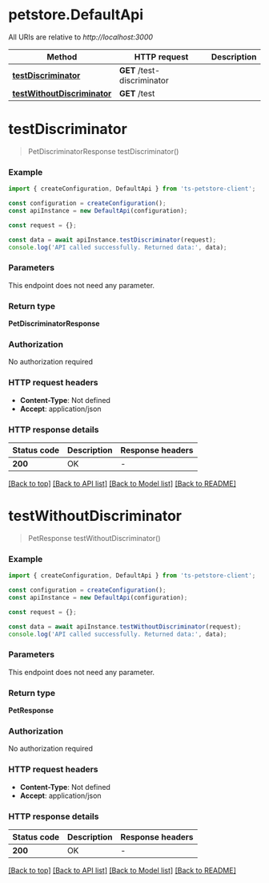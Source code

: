 # petstore.DefaultApi

All URIs are relative to *http://localhost:3000*

Method | HTTP request | Description
------------- | ------------- | -------------
[**testDiscriminator**](DefaultApi.md#testDiscriminator) | **GET** /test-discriminator | 
[**testWithoutDiscriminator**](DefaultApi.md#testWithoutDiscriminator) | **GET** /test | 


# **testDiscriminator**
> PetDiscriminatorResponse testDiscriminator()


### Example


```typescript
import { createConfiguration, DefaultApi } from 'ts-petstore-client';

const configuration = createConfiguration();
const apiInstance = new DefaultApi(configuration);

const request = {};

const data = await apiInstance.testDiscriminator(request);
console.log('API called successfully. Returned data:', data);
```


### Parameters
This endpoint does not need any parameter.


### Return type

**PetDiscriminatorResponse**

### Authorization

No authorization required

### HTTP request headers

 - **Content-Type**: Not defined
 - **Accept**: application/json


### HTTP response details
| Status code | Description | Response headers |
|-------------|-------------|------------------|
**200** | OK |  -  |

[[Back to top]](#) [[Back to API list]](README.md#documentation-for-api-endpoints) [[Back to Model list]](README.md#documentation-for-models) [[Back to README]](README.md)

# **testWithoutDiscriminator**
> PetResponse testWithoutDiscriminator()


### Example


```typescript
import { createConfiguration, DefaultApi } from 'ts-petstore-client';

const configuration = createConfiguration();
const apiInstance = new DefaultApi(configuration);

const request = {};

const data = await apiInstance.testWithoutDiscriminator(request);
console.log('API called successfully. Returned data:', data);
```


### Parameters
This endpoint does not need any parameter.


### Return type

**PetResponse**

### Authorization

No authorization required

### HTTP request headers

 - **Content-Type**: Not defined
 - **Accept**: application/json


### HTTP response details
| Status code | Description | Response headers |
|-------------|-------------|------------------|
**200** | OK |  -  |

[[Back to top]](#) [[Back to API list]](README.md#documentation-for-api-endpoints) [[Back to Model list]](README.md#documentation-for-models) [[Back to README]](README.md)


